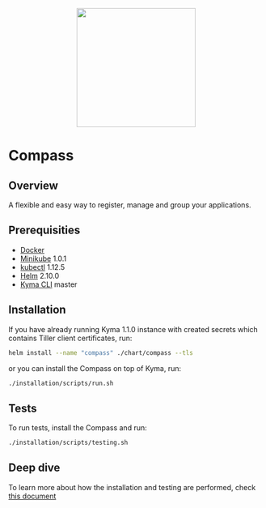 <p align="center">
 <img src="https://raw.githubusercontent.com/kyma-incubator/compass/master/logo.png" width="235">
</p>

# Compass

## Overview
A flexible and easy way to register, manage and group your applications.

## Prerequisities

- [Docker](https://www.docker.com/get-started)
- [Minikube](https://github.com/kubernetes/minikube) 1.0.1
- [kubectl](https://kubernetes.io/docs/tasks/tools/install-kubectl/) 1.12.5
- [Helm](https://github.com/kubernetes/helm) 2.10.0
- [Kyma CLI](https://github.com/kyma-project/cli) master

## Installation

If you have already running Kyma 1.1.0 instance with created secrets which contains Tiller client certificates, run:
```bash
helm install --name "compass" ./chart/compass --tls
```

or you can install the Compass on top of Kyma, run:
```bash
./installation/scripts/run.sh
```

## Tests

To run tests, install the Compass and run:
```bash
./installation/scripts/testing.sh
```

## Deep dive

To learn more about how the installation and testing are performed, check [this document](./installation/README.md)